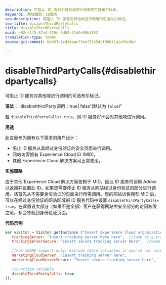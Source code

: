 ```yaml
---
description: 可阻止 ID 服务对其他域进行调用的可选布尔标记。
keywords: 跨域跟踪；ID服务
seo-description: 可阻止 ID 服务对其他域进行调用的可选布尔标记。
seo-title: disableThirdPartyCalls
title: disableThirdPartyCalls
uuid: e92ce1f5-67a4-476c-9d04-41d4e96b1592
translation-type: tm+mt
source-git-commit: bb687c1cd14aae7faef2565dcf9d041a1c06e3bd

---
```



# disableThirdPartyCalls{#disablethirdpartycalls}

可阻止 ID 服务对其他域进行调用的可选布尔标记。

**语法：**` `disabletthirdParty调用：true| false“(默认为 `false`)”

若 `disableThirdPartyCalls: true`，则 ID 服务将不会对其他域进行调用。

**用途**

此变量专为拥有以下需求的用户设计：

* 阻止 ID 服务从其经过身份验证的安全页面进行调用。
* 网站访客拥有 Experience Cloud ID (MID)。
* 其他 Experience Cloud 解决方案可正常使用。

**实施策略**

由于其他 Experience Cloud 解决方案依赖于 MID，因此 ID 服务将调用 Adobe 以返回并设置此 ID。如果您需要停止 ID 服务从网站经过身份验证的部分进行调用，请首先从不需要身份验证的页面进行所需调用。您的网站访客拥有 MID 后，可以在经过身份验证的网站区域的 ID 服务代码中设置 `disableThirdPartyCalls= true`。在此假设大部分（如果不是全部）客户在获得网站中安全部分的访问权限之前，都会导航到身份验证页面。

**代码示例**

```js
var visitor = Visitor.getInstance ("Insert Experience Cloud organization ID here",{ 
   trackingServer: "Insert tracking server here here",  //Same as s.trackingServer 
   trackingServerSecure: "Insert secure tracking server here",  //Same as s.trackingServerSecure 
 
   //For CNAME support only. Exclude these variables if you're not using CNAME 
   marketingCloudServer: "Insert tracking server here", 
   marketingCloudServerSecure: "Insert secure tracking server here", 
 
   //Function variable 
   disableThirdPartyCalls: true 
}); 
```

